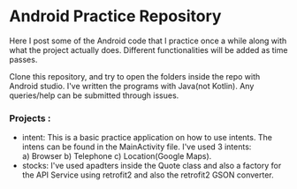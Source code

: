 # Android Practice Repository

Here I post some of the Android code that I practice once a while along with what the project actually does. Different functionalities will be added as time passes. <br/>

Clone this repository, and try to open the folders inside the repo with Android studio. I've written the programs with Java(not Kotlin). Any queries/help can be submitted through issues.

### Projects :


* intent: This is a basic practice application on how to use intents. The intens can be found in the MainActivity file. I've used 3 intents: <br/> a) Browser b) Telephone c) Location(Google Maps). <br/>
* stocks: I've used apadters inside the Quote class and also a factory for the API Service using retrofit2 and also the retrofit2 GSON converter. 
